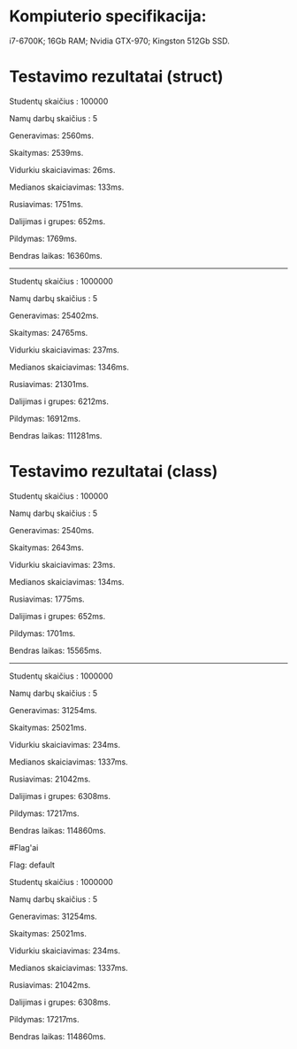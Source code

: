 # Kompiuterio specifikacija:
i7-6700K; 16Gb RAM; Nvidia GTX-970; Kingston 512Gb SSD.
# Testavimo rezultatai (struct)

Studentų skaičius : 100000 

Namų darbų skaičius : 5

Generavimas: 2560ms.

Skaitymas: 2539ms.

Vidurkiu skaiciavimas: 26ms.

Medianos skaiciavimas: 133ms.

Rusiavimas: 1751ms.

Dalijimas i grupes: 652ms.

Pildymas: 1769ms.

Bendras laikas: 16360ms.

-----------------------------------------------------

Studentų skaičius : 1000000

Namų darbų skaičius : 5

Generavimas: 25402ms.

Skaitymas: 24765ms.

Vidurkiu skaiciavimas: 237ms.

Medianos skaiciavimas: 1346ms.

Rusiavimas: 21301ms.

Dalijimas i grupes: 6212ms.

Pildymas: 16912ms.

Bendras laikas: 111281ms.

# Testavimo rezultatai (class)

Studentų skaičius : 100000 

Namų darbų skaičius : 5

Generavimas: 2540ms.

Skaitymas: 2643ms.

Vidurkiu skaiciavimas: 23ms.

Medianos skaiciavimas: 134ms.

Rusiavimas: 1775ms.

Dalijimas i grupes: 652ms.

Pildymas: 1701ms.

Bendras laikas: 15565ms.

---------------------------------------

Studentų skaičius : 1000000 

Namų darbų skaičius : 5

Generavimas: 31254ms.

Skaitymas: 25021ms.

Vidurkiu skaiciavimas: 234ms.

Medianos skaiciavimas: 1337ms.

Rusiavimas: 21042ms.

Dalijimas i grupes: 6308ms.

Pildymas: 17217ms.

Bendras laikas: 114860ms.

#Flag'ai

Flag: default

Studentų skaičius : 1000000 

Namų darbų skaičius : 5

Generavimas: 31254ms.

Skaitymas: 25021ms.

Vidurkiu skaiciavimas: 234ms.

Medianos skaiciavimas: 1337ms.

Rusiavimas: 21042ms.

Dalijimas i grupes: 6308ms.

Pildymas: 17217ms.

Bendras laikas: 114860ms.




